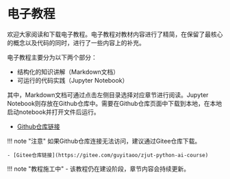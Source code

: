 # 电子教程

欢迎大家阅读和下载电子教程。电子教程对教材内容进行了精简，在保留了最核心的概念以及代码的同时，进行了一些内容上的补充。

电子教程主要分为以下两个部分：

- 结构化的知识讲解（Markdown文档）
- 可运行的代码实践（Jupyter Notebook）

其中，Markdown文档可通过点击左侧目录选择对应章节进行阅读。Jupyter Notebook则存放在Github仓库中。需要在Github仓库页面中下载到本地，在本地启动notebook并打开文件后运行。

- [Github仓库链接](https://github.com/Guyitaoo/ZJUT-Python-AI-Course)


!!! note "注意"
    如果Github仓库连接无法访问，建议通过Gitee仓库下载。

    - [Gitee仓库链接](https://gitee.com/guyitaoo/zjut-python-ai-course)

!!! note "教程施工中"
    - 该教程仍在建设阶段，章节内容会持续更新。